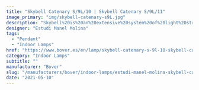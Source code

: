 ```yaml
---
title: "Skybell Catenary S/9L/10 | Skybell Catenary S/9L/11"
image_primary: "img/skybell-catenary-s9L.jpg"
description: "Skybell%20is%20an%20extensive%20system%20of%20light%20structures%2C%20designed%20to%20adapt%20to%20any%20type%20of%20application.%20Their%20main%20characteristic%20is%20the%20image%20they%20give%20off%2C%20they%20are%20subtle%20and%20cheerful.%20They%20breathe%20a%20point%20of%20fantasy%20and%20freedom%20in%20their%20applications%20because%20they%20can%20be%20combined%20in%20variations%2C%20mixing%20their%204%20sizes%2C%20until%20they%20achieve%20a%20more%20personal%20and%20dynamic%20lamp%20concept%20or%20they%20can%20keep%20all%20the%20%u2018bells%u2019%20in%20the%20same%20length%2C%20achieving%20a%20more%20traditional%20image.%0A%0A%0A%0A"
designer: "Estudi Manel Molina"
tags: 
  - "Pendant"
  - "Indoor Lamps"
href: "https://www.bover.es/en/lamp/skybell-catenary-s-9l-10-skybell-catenary-s-9l-11/"
category: "Indoor Lamps"
subtitle: ""
manufacturer: "Bover"
slug: "/manufacturers/bover/indoor-lamps/estudi-manel-molina-skybell-catenary-s-9-l-10-skybell-catenary-s-9-l-11"
date: "2021-05-10"
---
```

